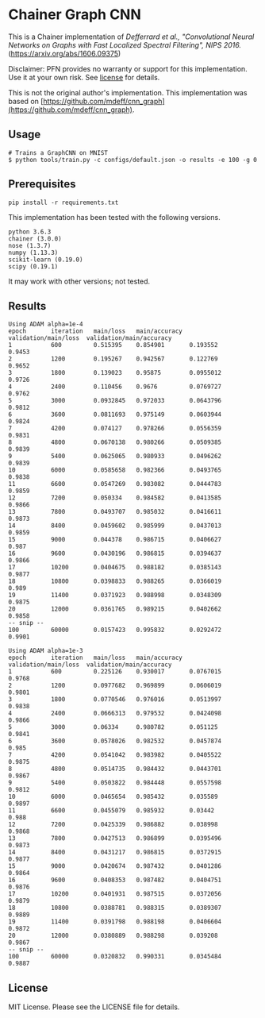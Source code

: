 # Chainer Graph CNN

This is a Chainer implementation of
_Defferrard et al., "Convolutional Neural Networks on Graphs with Fast Localized Spectral Filtering", NIPS 2016._
(https://arxiv.org/abs/1606.09375)

Disclaimer: PFN provides no warranty or support for this implementation. Use it at your own risk.
See [license](LICENSE) for details.

This is not the original author's implementation. This implementation was based on [https://github.com/mdeff/cnn_graph](https://github.com/mdeff/cnn_graph).

Usage
-----
```
# Trains a GraphCNN on MNIST
$ python tools/train.py -c configs/default.json -o results -e 100 -g 0
```

Prerequisites
-------------
```
pip install -r requirements.txt
```
This implementation has been tested with the following versions.
```
python 3.6.3
chainer (3.0.0)
nose (1.3.7)
numpy (1.13.3)
scikit-learn (0.19.0)
scipy (0.19.1)
```
It may work with other versions; not tested.

Results
-------
```
Using ADAM alpha=1e-4
epoch       iteration   main/loss   main/accuracy  validation/main/loss  validation/main/accuracy
1           600         0.515395    0.854901       0.193552              0.9453
2           1200        0.195267    0.942567       0.122769              0.9652
3           1800        0.139023    0.95875        0.0955012             0.9726
4           2400        0.110456    0.9676         0.0769727             0.9762
5           3000        0.0932845   0.972033       0.0643796             0.9812
6           3600        0.0811693   0.975149       0.0603944             0.9824
7           4200        0.074127    0.978266       0.0556359             0.9831
8           4800        0.0670138   0.980266       0.0509385             0.9839
9           5400        0.0625065   0.980933       0.0496262             0.9839
10          6000        0.0585658   0.982366       0.0493765             0.9838
11          6600        0.0547269   0.983082       0.0444783             0.9859
12          7200        0.050334    0.984582       0.0413585             0.9866
13          7800        0.0493707   0.985032       0.0416611             0.9873
14          8400        0.0459602   0.985999       0.0437013             0.9859
15          9000        0.044378    0.986715       0.0406627             0.987
16          9600        0.0430196   0.986815       0.0394637             0.9866
17          10200       0.0404675   0.988182       0.0385143             0.9877
18          10800       0.0398833   0.988265       0.0366019             0.989
19          11400       0.0371923   0.988998       0.0348309             0.9875
20          12000       0.0361765   0.989215       0.0402662             0.9858
-- snip --
100         60000       0.0157423   0.995832       0.0292472             0.9901
```

```
Using ADAM alpha=1e-3
epoch       iteration   main/loss   main/accuracy  validation/main/loss  validation/main/accuracy
1           600         0.225126    0.930017       0.0767015             0.9768
2           1200        0.0977682   0.969899       0.0606019             0.9801
3           1800        0.0770546   0.976016       0.0513997             0.9838
4           2400        0.0666313   0.979532       0.0424098             0.9866
5           3000        0.06334     0.980782       0.051125              0.9841
6           3600        0.0578026   0.982532       0.0457874             0.985
7           4200        0.0541042   0.983982       0.0405522             0.9875
8           4800        0.0514735   0.984432       0.0443701             0.9867
9           5400        0.0503822   0.984448       0.0557598             0.9812
10          6000        0.0465654   0.985432       0.035589              0.9897
11          6600        0.0455079   0.985932       0.03442               0.988
12          7200        0.0425339   0.986882       0.038998              0.9868
13          7800        0.0427513   0.986899       0.0395496             0.9873
14          8400        0.0431217   0.986815       0.0372915             0.9877
15          9000        0.0420674   0.987432       0.0401286             0.9864
16          9600        0.0408353   0.987482       0.0404751             0.9876
17          10200       0.0401931   0.987515       0.0372056             0.9879
18          10800       0.0388781   0.988315       0.0389307             0.9889
19          11400       0.0391798   0.988198       0.0406604             0.9872
20          12000       0.0380889   0.988298       0.039208              0.9867
-- snip --
100         60000       0.0320832   0.990331       0.0345484             0.9887
```

License
-------
MIT License. Please see the LICENSE file for details.
